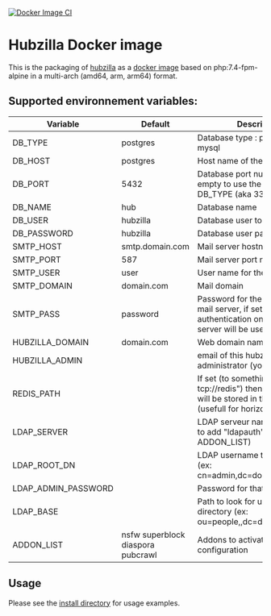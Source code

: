 [![Docker Image CI](https://github.com/sebt3/hubzilla/workflows/Docker%20Image%20CI/badge.svg)](https://github.com/sebt3/hubzilla/actions)

# Hubzilla Docker image

This is the packaging of [hubzilla](https://framagit.org/hubzilla/core) as a [docker image](https://hub.docker.com/r/sebt3/hubzilla) based on php:7.4-fpm-alpine in a multi-arch (amd64, arm, arm64) format.

## Supported environnement variables:

| Variable          | Default  | Description |
|-------------------|---------------|---------------|
| DB_TYPE | postgres | Database type : postgres or mysql |
| DB_HOST | postgres | Host name of the database  |
| DB_PORT | 5432 | Database port number, set empty to use the default of your DB_TYPE (aka 3306 for mysql) |
| DB_NAME | hub | Database name |
| DB_USER | hubzilla | Database user to connect to  |
| DB_PASSWORD | hubzilla | Database user password |
| SMTP_HOST | smtp.domain.com | Mail server hostname  |
| SMTP_PORT | 587 | Mail server port number |
| SMTP_USER | user | User name for the mail server  |
| SMTP_DOMAIN | domain.com | Mail domain |
| SMTP_PASS | password | Password for the user on the mail server, if set empty, then no authentication on the smtp server will be used |
| HUBZILLA_DOMAIN | domain.com | Web domain  name for hubzilla |
| HUBZILLA_ADMIN |  | email of this hubzilla administrator (you)   |
| REDIS_PATH |  | If set (to something like " tcp://redis") then php sessions will be stored in this redis server  (usefull for horizontal scalability) |
| LDAP_SERVER |  | LDAP serveur name (dont forget to add "ldapauth" to the ADDON_LIST) |
| LDAP_ROOT_DN |  | LDAP username to connect to (ex: cn=admin,dc=domain,dc=com) |
| LDAP_ADMIN_PASSWORD |  | Password for that LDAP user |
| LDAP_BASE |  | Path to look for users in the directory (ex: ou=people,,dc=domain,dc=com) |
| ADDON_LIST | nsfw superblock diaspora pubcrawl | Addons to activate during initial configuration |

## Usage

Please see the [install directory](https://github.com/sebt3/hubzilla/tree/master/install) for usage examples.

